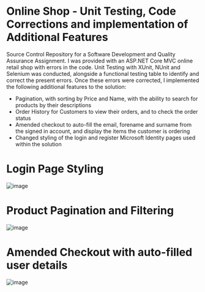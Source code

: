 # Online Shop - Unit Testing, Code Corrections and implementation of Additional Features
Source Control Repository for a Software Development and Quality Assurance Assignment. I was provided with an ASP.NET Core MVC online retail shop with errors in the code. Unit Testing with XUnit, NUnit and Selenium was conducted, alongside a functional testing table to identify and correct the present errors.
Once these errors were corrected, I implemented the following additional features to the solution:
- Pagination, with sorting by Price and Name, with the ability to search for products by their descriptions
- Order History for Customers to view their orders, and to check the order status
- Amended checkout to auto-fill the email, forename and surname from the signed in account, and display the items the customer is ordering 
- Changed styling of the login and register Microsoft Identity pages used within the solution

# Login Page Styling
![image](https://user-images.githubusercontent.com/43405874/160837261-a236be19-a842-4d5e-92aa-c8a8564ba647.png)

# Product Pagination and Filtering
![image](https://user-images.githubusercontent.com/43405874/160837527-27f9ffd8-b8f0-4adb-a639-17088af203ad.png)

# Amended Checkout with auto-filled user details
![image](https://user-images.githubusercontent.com/43405874/160837920-8a21ee95-157e-4665-8638-8bbd75a46ce8.png)


